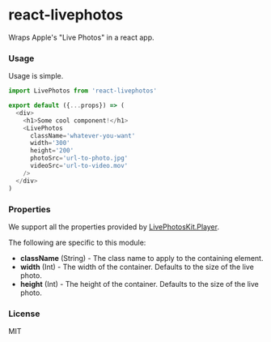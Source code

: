 # react-livephotos

Wraps Apple's "Live Photos" in a react app.

### Usage

Usage is simple.

```javascript
import LivePhotos from 'react-livephotos'

export default ({...props}) => (
  <div>
    <h1>Some cool component!</h1>
    <LivePhotos
      className='whatever-you-want'
      width='300'
      height='200'
      photoSrc='url-to-photo.jpg'
      videoSrc='url-to-video.mov'
    />
  </div>
)
```

### Properties

We support all the properties provided by [LivePhotosKit.Player](https://developer.apple.com/reference/livephotoskitjs/livephotoskit.player).

The following are specific to this module:

* **className** (String) - The class name to apply to the containing element.
* **width** (Int) - The width of the container. Defaults to the size of the live photo.
* **height** (Int) - The height of the container. Defaults to the size of the live photo.

### License

MIT

